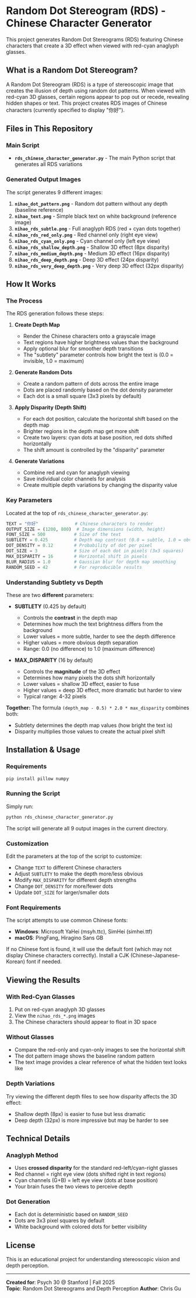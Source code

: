 # Random Dot Stereogram (RDS) - Chinese Character Generator

This project generates Random Dot Stereograms (RDS) featuring Chinese characters that create a 3D effect when viewed with red-cyan anaglyph glasses.

## What is a Random Dot Stereogram?

A Random Dot Stereogram (RDS) is a type of stereoscopic image that creates the illusion of depth using random dot patterns. When viewed with red-cyan 3D glasses, certain regions appear to pop out or recede, revealing hidden shapes or text. This project creates RDS images of Chinese characters (currently specified to display "你好").

## Files in This Repository

### Main Script
- **`rds_chinese_character_generator.py`** - The main Python script that generates all RDS variations

### Generated Output Images

The script generates 9 different images:

1. **`nihao_dot_pattern.png`** - Random dot pattern without any depth (baseline reference)
2. **`nihao_text.png`** - Simple black text on white background (reference image)
3. **`nihao_rds_subtle.png`** - Full anaglyph RDS (red + cyan dots together)
4. **`nihao_rds_red_only.png`** - Red channel only (right eye view)
5. **`nihao_rds_cyan_only.png`** - Cyan channel only (left eye view)
6. **`nihao_rds_shallow_depth.png`** - Shallow 3D effect (8px disparity)
7. **`nihao_rds_medium_depth.png`** - Medium 3D effect (16px disparity)
8. **`nihao_rds_deep_depth.png`** - Deep 3D effect (24px disparity)
9. **`nihao_rds_very_deep_depth.png`** - Very deep 3D effect (32px disparity)

## How It Works

### The Process

The RDS generation follows these steps:

1. **Create Depth Map**
   - Render the Chinese characters onto a grayscale image
   - Text regions have higher brightness values than the background
   - Apply optional blur for smoother depth transitions
   - The "subtlety" parameter controls how bright the text is (0.0 = invisible, 1.0 = maximum)

2. **Generate Random Dots**
   - Create a random pattern of dots across the entire image
   - Dots are placed randomly based on the dot density parameter
   - Each dot is a small square (3x3 pixels by default)

3. **Apply Disparity (Depth Shift)**
   - For each dot position, calculate the horizontal shift based on the depth map
   - Brighter regions in the depth map get more shift
   - Create two layers: cyan dots at base position, red dots shifted horizontally
   - The shift amount is controlled by the "disparity" parameter

4. **Generate Variations**
   - Combine red and cyan for anaglyph viewing
   - Save individual color channels for analysis
   - Create multiple depth variations by changing the disparity value

### Key Parameters

Located at the top of `rds_chinese_character_generator.py`:

```python
TEXT = "你好"              # Chinese characters to render
OUTPUT_SIZE = (1200, 800)  # Image dimensions (width, height)
FONT_SIZE = 500           # Size of the text
SUBTLETY = 0.425          # Depth map contrast (0.0 = subtle, 1.0 = obvious)
DOT_DENSITY = 0.12        # Probability of dot per pixel
DOT_SIZE = 3              # Size of each dot in pixels (3x3 squares)
MAX_DISPARITY = 16        # Horizontal shift in pixels
BLUR_RADIUS = 1.0         # Gaussian blur for depth map smoothing
RANDOM_SEED = 42          # For reproducible results
```

### Understanding Subtlety vs Depth

These are two **different** parameters:

- **SUBTLETY** (0.425 by default)
  - Controls the **contrast** in the depth map
  - Determines how much the text brightness differs from the background
  - Lower values = more subtle, harder to see the depth difference
  - Higher values = more obvious depth separation
  - Range: 0.0 (no difference) to 1.0 (maximum difference)

- **MAX_DISPARITY** (16 by default)
  - Controls the **magnitude** of the 3D effect
  - Determines how many pixels the dots shift horizontally
  - Lower values = shallow 3D effect, easier to fuse
  - Higher values = deep 3D effect, more dramatic but harder to view
  - Typical range: 4-32 pixels

**Together:** The formula `(depth_map - 0.5) * 2.0 * max_disparity` combines both:
- Subtlety determines the depth map values (how bright the text is)
- Disparity multiplies those values to create the actual pixel shift

## Installation & Usage

### Requirements

```bash
pip install pillow numpy
```

### Running the Script

Simply run:

```bash
python rds_chinese_character_generator.py
```

The script will generate all 9 output images in the current directory.

### Customization

Edit the parameters at the top of the script to customize:
- Change `TEXT` to different Chinese characters
- Adjust `SUBTLETY` to make the depth more/less obvious
- Modify `MAX_DISPARITY` for different depth strengths
- Change `DOT_DENSITY` for more/fewer dots
- Update `DOT_SIZE` for larger/smaller dots

### Font Requirements

The script attempts to use common Chinese fonts:
- **Windows**: Microsoft YaHei (msyh.ttc), SimHei (simhei.ttf)
- **macOS**: PingFang, Hiragino Sans GB

If no Chinese font is found, it will use the default font (which may not display Chinese characters correctly). Install a CJK (Chinese-Japanese-Korean) font if needed.

## Viewing the Results

### With Red-Cyan Glasses
1. Put on red-cyan anaglyph 3D glasses
2. View the `nihao_rds_*.png` images
3. The Chinese characters should appear to float in 3D space

### Without Glasses
- Compare the red-only and cyan-only images to see the horizontal shift
- The dot pattern image shows the baseline random pattern
- The text image provides a clear reference of what the hidden text looks like

### Depth Variations
Try viewing the different depth files to see how disparity affects the 3D effect:
- Shallow depth (8px) is easier to fuse but less dramatic
- Deep depth (32px) is more impressive but may be harder to see

## Technical Details

### Anaglyph Method
- Uses **crossed disparity** for the standard red-left/cyan-right glasses
- Red channel = right eye view (dots shifted right in text regions)
- Cyan channels (G+B) = left eye view (dots at base position)
- Your brain fuses the two views to perceive depth

### Dot Generation
- Each dot is deterministic based on `RANDOM_SEED`
- Dots are 3x3 pixel squares by default
- White background with colored dots for better visibility

## License

This is an educational project for understanding stereoscopic vision and depth perception.

---

**Created for**: Psych 30 @ Stanford | Fall 2025  
**Topic**: Random Dot Stereograms and Depth Perception
**Author**: Chris Gu
